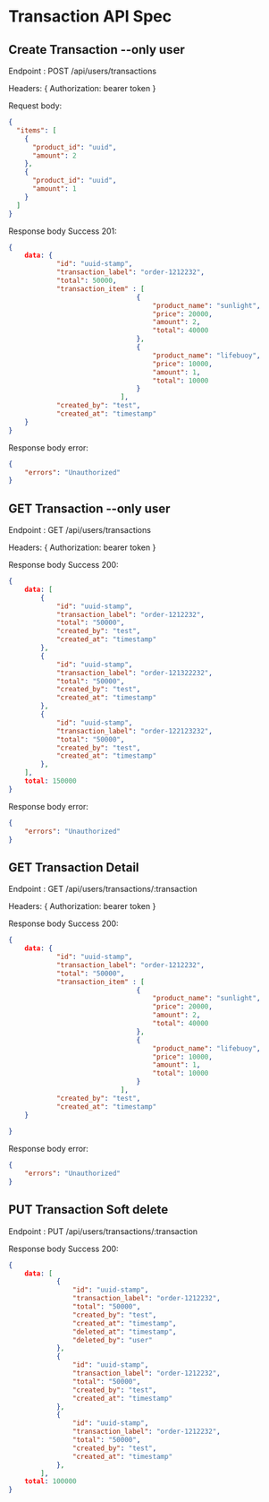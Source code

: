 # Transaction API Spec

## Create Transaction --only user

Endpoint : POST /api/users/transactions

Headers: {
	Authorization: bearer token
}

Request body: 
```json
{
  "items": [
    {
      "product_id": "uuid",
      "amount": 2
    },
    {
      "product_id": "uuid",
      "amount": 1
    }
  ]
}
```

Response body Success 201:
```json
{
	data: {
			"id": "uuid-stamp",
			"transaction_label": "order-1212232",
			"total": 50000,
			"transaction_item" : [
								{
									"product_name": "sunlight",
									"price": 20000,
									"amount": 2,
									"total": 40000
								},
								{
									"product_name": "lifebuoy",
									"price": 10000,
									"amount": 1,
									"total": 10000
								}
							],
			"created_by": "test",
			"created_at": "timestamp"
	}
}
```

Response body error:
```json
{
	"errors": "Unauthorized"
}
```

## GET Transaction  --only user

Endpoint : GET /api/users/transactions

Headers: {
	Authorization: bearer token
}

Response body Success 200:
```json
{
	data: [
		{
			"id": "uuid-stamp",
			"transaction_label": "order-1212232",
			"total": "50000",
			"created_by": "test",
			"created_at": "timestamp"
		},
		{
			"id": "uuid-stamp",
			"transaction_label": "order-121322232",
			"total": "50000",
			"created_by": "test",
			"created_at": "timestamp"
		},
		{
			"id": "uuid-stamp",
			"transaction_label": "order-122123232",
			"total": "50000",
			"created_by": "test",
			"created_at": "timestamp"
		},	
	],
	total: 150000
}
```

Response body error:
```json
{
	"errors": "Unauthorized"
}
```

## GET Transaction Detail

Endpoint : GET /api/users/transactions/:transaction

Headers: {
	Authorization: bearer token
}

Response body Success 200:

```json
{
	data: {
			"id": "uuid-stamp",
			"transaction_label": "order-1212232",
			"total": "50000",
			"transaction_item" : [
								{
									"product_name": "sunlight",
									"price": 20000,
									"amount": 2,
									"total": 40000
								},
								{
									"product_name": "lifebuoy",
									"price": 10000,
									"amount": 1,
									"total": 10000
								}
							],
			"created_by": "test",
	        "created_at": "timestamp"
	}	
	
}
```

Response body error:
```json
{
	"errors": "Unauthorized"
}
```

## PUT Transaction Soft delete

Endpoint : PUT /api/users/transactions/:transaction

Response body Success 200:

```json
{
	data: [
			{
				"id": "uuid-stamp",
				"transaction_label": "order-1212232",
				"total": "50000",
				"created_by": "test",
				"created_at": "timestamp",
				"deleted_at": "timestamp",
				"deleted_by": "user"
			},
			{
				"id": "uuid-stamp",
				"transaction_label": "order-1212232",
				"total": "50000",
				"created_by": "test",
				"created_at": "timestamp"
			},
			{
				"id": "uuid-stamp",
				"transaction_label": "order-1212232",
				"total": "50000",
				"created_by": "test",
				"created_at": "timestamp"
			},	
		],
	total: 100000
}
```